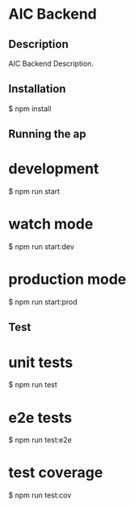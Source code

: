 # AIC Backend

## Description

AIC Backend Description.

## Installation

$ npm install

## Running the ap

# development
$ npm run start

# watch mode
$ npm run start:dev

# production mode
$ npm run start:prod

## Test

# unit tests
$ npm run test

# e2e tests
$ npm run test:e2e

# test coverage
$ npm run test:cov

